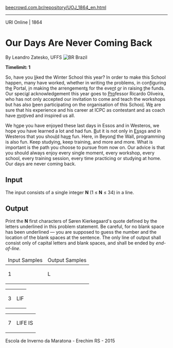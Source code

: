 <p><a href="https://www.beecrowd.com.br/repository/UOJ_1864_en.html">beecrowd.com.br/repository/UOJ_1864_en.html</a></p><hr>
<div>
  <span>URI Online | 1864 </span>
  <h1>Our Days Are Never Coming Back</h1>
  <div>
    <p>By Leandro Zatesko, UFFS <img src="https://resources.beecrowd.com.br/gallery/images/flags/br.gif" alt="BR"> Brazil</p>
  </div>
  <strong>Timelimit: 1</strong>
</div>
<div>
<div>
  <p>So, have you <u>li</u>ked the Winter School this year? In order to make this School happen, many have worked, whether in writing the problems, in con<u>f</u>iguring th<u>e</u> Portal, <u>i</u>n making the arrengement<u>s</u> for the eve<u>n</u>t <u>o</u>r in raising <u>t</u>he funds. Our speci<u>a</u>l acknowledgement this year goes to <u>Pro</u>fessor Ricardo Oliveira, who has not only accepted our invitation to come and teach the workshops but has also <u>b</u>een participating on the organisation of this Schoo<u>l</u>. W<u>e</u> are sure that his experience and his career at ICPC as contestant and as coach have <u>m</u>o<u>t</u>ived and inspired us all.</p>
  <p>We h<u>o</u>pe you have enjoyed these last days in Essos and in Westeros, we hope you have learned a lot and had fun. <u>B</u>ut it is not only in <u>Es</u>s<u>o</u>s and in Westeros that you shou<u>l</u>d ha<u>ve</u> fun. Here, in Beyon<u>d</u> the Wall, programming is also fun. Keep studying, keep training, and more and more. What is important is the path you choose to pursue from now on. Our advice is that you should always enjoy every single moment, every workshop, every school, every training session, every time practicing or studying at home. Our days are never coming back.</p>
</div>
<h2>Input</h2>
<div>
  <p>The input consists of a single integer <strong>N</strong> (1 ≤ <strong>N</strong> ≤ 34) in a line.</p>
</div>
<h2>Output</h2>
<div>
  <p>Print the <strong>N</strong> first characters of Søren Kierkegaard's quote defined by the letters underlined in this problem statement. Be careful, for no blank space has been underlined — you are supposed to guess the number and the location of the blank spaces at the sentence. The only line of output shall consist only of capital letters and blank spaces, and shall be ended by <em>end-of-line</em>.</p>
</div>
<div></div>
<table>
  <thead>
    <tr>
      <td>Input Samples</td>
      <td>Output Samples</td>
    </tr>
  </thead>
  <tbody>
    <tr>
      <td>
        <p>1</p>
      </td>
      <td>
        <p>L</p>
      </td>
    </tr>
  </tbody>
</table>
<div></div>
<table>
  <thead>
  </thead>
  <tbody>
    <tr>
      <td>
        <p>3</p>
      </td>
      <td>
        <p>LIF</p>
      </td>
    </tr>
  </tbody>
</table>
<div></div>
  <table>
    <thead>
    </thead>
    <tbody>
      <tr>
        <td>
          <p>7</p>
        </td>
        <td>
          <p>LIFE IS</p>
        </td>
      </tr>
    </tbody>
  </table>
  <p>
  Escola de Inverno da Maratona - Erechim RS - 2015</p>
</div>